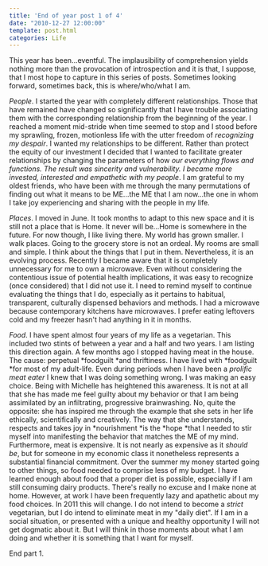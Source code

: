 ```yaml
---
title: 'End of year post 1 of 4'
date: "2010-12-27 12:00:00"
template: post.html
categories: Life
---
```


This year has been...eventful. The implausibility of comprehension yields nothing more than the provocation of introspection and it is that, I suppose, that I most hope to capture in this series of posts. Sometimes looking forward, sometimes back, this is where/who/what I am.  
  
*People*. I started the year with completely different relationships. Those that have remained have changed so significantly that I have trouble associating them with the corresponding relationship from the beginning of the year. I reached a moment mid-stride when time seemed to stop and I stood before my sprawling, frozen, motionless life with the utter freedom of *recognizing my despair*. I wanted my relationships to be different. Rather than protect the equity of our investment I decided that I wanted to facilitate greater relationships by changing the parameters of how *our everything flows and functions. *The result was sincerity and vulnerability. I became more invested, interested and empathetic with* my people*. I am grateful to my oldest friends, who have been with me through the many permutations of finding out what it means to be ME...the ME that I am now...the one in whom I take joy experiencing and sharing with the people in my life.  
  
*Places*. I moved in June. It took months to adapt to this new space and it is still not a place that is Home. It never will be...Home is somewhere in the future. For now though, I like living there. My world has grown smaller. I walk places. Going to the grocery store is not an ordeal. My rooms are small and simple. I think about the things that I put in them. Nevertheless, it is an evolving process. Recently I became aware that it is completely unnecessary for me to own a microwave. Even without considering the contentious issue of potential health implications, it was easy to recognize (once considered) that I did not use it. I need to remind myself to continue evaluating the things that I do, especially as it pertains to habitual, transparent, culturally dispensed behaviors and methods. I had a microwave because contemporary kitchens have microwaves. I prefer eating leftovers cold and my freezer hasn't had anything in it in months.  
  
*Food*. I have spent almost four years of my life as a vegetarian. This included two stints of between a year and a half and two years. I am listing this direction again. A few months ago I stopped having meat in the house. The cause: perpetual *foodguilt *and thriftiness. I have lived with *foodguilt *for most of my adult-life. Even during periods when I have been a *prolific meat eater* I knew that I was doing something wrong. I was making an easy choice. Being with Michelle has heightened this awareness. It is not at all that she has made me feel guilty about my behavior or that I am being assimilated by an infiltrating, progressive brainwashing. No, quite the opposite: she has inspired me through the example that she sets in her life ethically, scientifically and creatively. The way that she understands, respects and takes joy in *nourishment *is the *hope *that I needed to stir myself into manifesting the behavior that matches the ME of my mind. Furthermore, meat is expensive. It is not nearly as expensive as it *should be*, but for someone in my economic class it nonetheless represents a substantial financial commitment. Over the summer my money started going to other things, so food needed to comprise less of my budget. I have learned enough about food that a proper diet is possible, especially if I am still consuming dairy products. There's really no excuse and I make none at home. However, at work I have been frequently lazy and apathetic about my food choices. In 2011 this will change. I do not intend to become a *strict* vegetarian, but I do intend to eliminate meat in my "daily diet". If I am in a social situation, or presented with a unique and healthy opportunity I will not get dogmatic about it. But I will think in those moments about what I am doing and whether it is something that I want for myself.  
  
End part 1.
